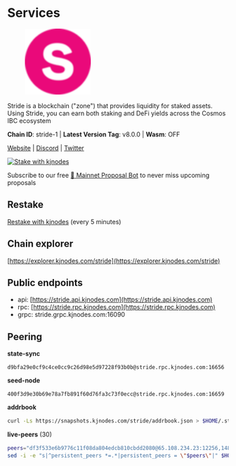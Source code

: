 # Services

<figure><img src="https://raw.githubusercontent.com/kj89/cosmos-images/main/logos/stride.png" width="150" alt=""><figcaption></figcaption></figure>

Stride is a blockchain ("zone") that provides liquidity for staked assets.  Using Stride, you can earn both staking and DeFi yields across the Cosmos IBC ecosystem

**Chain ID**: stride-1 | **Latest Version Tag**: v8.0.0 | **Wasm**: OFF

[Website](https://stride.zone) | [Discord](https://discord.gg/mzQZ8dAE7u) | [Twitter](https://twitter.com/stride_zone)

[![Stake with kjnodes](https://i.ibb.co/cr44Q8j/button-stake-with-kjnodes.png)](https://restake.app/stride/stridevaloper1j8gkhtllnp252l6g6zwzea30e7pvzqttr9768n)

Subscribe to our free [🤖 Mainnet Proposal Bot](https://t.me/kjnodes_proposal_bot) to never miss upcoming proposals

## Restake

[Restake with kjnodes](https://restake.app/stride/stridevaloper1j8gkhtllnp252l6g6zwzea30e7pvzqttr9768n) (every 5 minutes)
## Chain explorer
[https://explorer.kjnodes.com/stride](https://explorer.kjnodes.com/stride)

## Public endpoints

* api: [https://stride.api.kjnodes.com](https://stride.api.kjnodes.com)
* rpc: [https://stride.rpc.kjnodes.com](https://stride.rpc.kjnodes.com)
* grpc: stride.grpc.kjnodes.com:16090

## Peering

**state-sync**

```text
d9bfa29e0cf9c4ce0cc9c26d98e5d97228f93b0b@stride.rpc.kjnodes.com:16656
```

**seed-node**

```text
400f3d9e30b69e78a7fb891f60d76fa3c73f0ecc@stride.rpc.kjnodes.com:16659
```

**addrbook**
```bash
curl -Ls https://snapshots.kjnodes.com/stride/addrbook.json > $HOME/.stride/config/addrbook.json
```

**live-peers** (30)
```bash
peers="df3f533e6b9776c11f08da804edcb810cbdd2080@65.108.234.23:12256,1483ddbd1ba369c01d5496877314ed1b09bd9cc3@65.21.189.221:12256,471518432477e31ea348af246c0b54095d41352c@78.47.210.211:26656,233e06cfa51d53e186afe032e848f5c9f5cd4a01@83.171.248.3:26656,3023b940ec9a39661c95877cec99e17416dc2a17@51.89.6.150:21656,fb24bc1de8c563e822897fba89bf150c602f3123@198.244.178.213:26656,df851b1226bd4c35e1dcba58b90e99821dcfb8a7@174.83.6.129:26656,2254e6968e5c7ebc98ef5b79b388502fa44e10e1@5.161.134.44:26656,6856de6f0c70a850db2b58deb43d568fced4a524@165.227.208.6:26656,05eec003db41d7ff47a317ef59f83e31bdca23c3@78.107.234.44:26656,44e797771bff124693e63a8ec331d42873cf2ae2@95.217.202.49:35656,cd680cc992983e5c8244b5529034a2e362e7a6d3@93.159.134.157:26656,d36ac7580cc8907a00b0add8c3b047caea6df4ed@107.155.67.202:26636,e1b058e5cfa2b836ddaa496b10911da62dcf182e@138.201.8.248:26656,ed857708c330334e1e62751470d6ecddf0397459@65.109.69.59:12256,8fff37214fb0ef622f1c09dccb22d6321e004c3e@109.123.242.163:50056,18704d8ffb35d412adb3fb8eea62c894cf175e75@86.48.26.130:26656,a7b4cf6f65138ba61518c2c45402da32dc8e28b7@88.99.164.158:21016,befab97d41e02ea4e759eda3de9e30e77b95b55b@35.224.198.112:26656,a3f95b0b15c31a68a7535f6068c4e14b95e90dcf@65.109.92.240:21016,8e4e1f1e087c76c71c64e477e95495833da82aa2@135.181.173.139:26656,66807a69e4920359a7c064856edd1439a656e517@65.108.234.159:56656,ebc272824924ea1a27ea3183dd0b9ba713494f83@185.16.39.158:26886,9854daeb5414cc415baaedc4cef000faf5e24f85@45.143.196.110:12256,d056dcd5ac8dddb23e2962a5ade6ee51f9bfd785@162.19.89.8:10456,0393c19b176d1cf8bc560c5a8fa990301deb1a7e@95.217.126.187:26656,325d4b902381828b046a32fff3899078c775dda1@34.66.206.221:26656,20f56a68a04eedc764b7e1b87b7032a50b9d4fe9@51.81.155.97:10456,9731c3365c772b3bc4580de5708a33f22c6174ec@208.102.87.76:26656,d9bfa29e0cf9c4ce0cc9c26d98e5d97228f93b0b@65.109.88.38:16656"
sed -i -e "s|^persistent_peers *=.*|persistent_peers = \"$peers\"|" $HOME/.stride/config/config.toml
```

